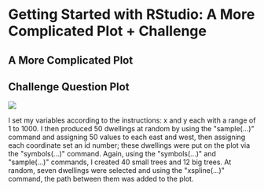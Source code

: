 # Getting Started with RStudio: A More Complicated Plot + Challenge

## A More Complicated Plot

## Challenge Question Plot

![](challenge_question_plot_W1.png)

I set my variables according to the instructions: x and y each with a range of 1 to 1000. I then produced 50 dwellings at random by using the "sample(...)" command and assigning 50 values to each east and west, then assigning each coordinate set an id number; these dwellings were put on the plot via the "symbols(...)" command. Again, using the "symbols(...)" and "sample(...)" commands, I created 40 small trees and 12 big trees. At random, seven dwellings were selected and using the "xspline(...)" command, the path between them was added to the plot.
